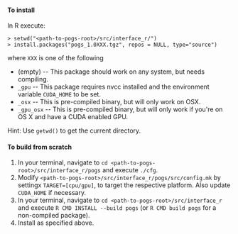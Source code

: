 #### To install
In R execute:
```
> setwd("<path-to-pogs-root>/src/interface_r/")
> install.packages("pogs_1.0XXX.tgz", repos = NULL, type="source")
```
where `XXX` is one of the following
- (empty) -- This package should work on any system, but needs compiling.
- `_gpu` -- This package requires nvcc installed and the environment variable `CUDA_HOME` to be set.
- `_osx` -- This is pre-compiled binary, but will only work on OSX.
- `_gpu_osx` -- This is pre-compiled binary, but will only work if you're on OS X
  and have a CUDA enabled GPU.

Hint: Use `getwd()` to get the current directory.

#### To build from scratch
1. In your terminal, navigate to `cd <path-to-pogs-root>/src/interface_r/pogs`
   and execute `./cfg`.
2. Modify `<path-to-pogs-root>/src/interface_r/pogs/src/config.mk` by settingx
   `TARGET=[cpu/gpu]`, to target the respective platform.
   Also update `CUDA_HOME` if necessary.
3. In your terminal, navigate to `cd <path-to-pogs-root>/src/interface_r`
   and execute `R CMD INSTALL --build pogs` (or `R CMD build pogs` for
   a non-compiled package).
4. Install as specified above.

